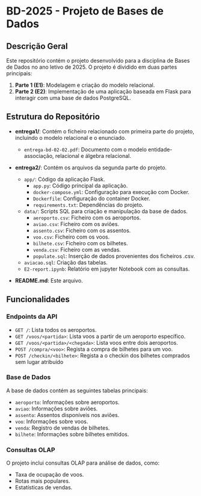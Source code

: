 # BD-2025 - Projeto de Bases de Dados

## Descrição Geral
Este repositório contém o projeto desenvolvido para a disciplina de Bases de Dados no ano letivo de 2025. O projeto é dividido em duas partes principais:

1. **Parte 1 (E1)**: Modelagem e criação do modelo relacional.
2. **Parte 2 (E2)**: Implementação de uma aplicação baseada em Flask para interagir com uma base de dados PostgreSQL.

## Estrutura do Repositório

- **entrega1/**: Contém o ficheiro relacionado com primeira parte do projeto, incluindo o modelo relacional e o enunciado.
  - `entrega-bd-02-02.pdf`: Documento com o modelo entidade-associação, relacional e álgebra relacional.

- **entrega2/**: Contém os arquivos da segunda parte do projeto.
  - `app/`: Código da aplicação Flask.
    - `app.py`: Código principal da aplicação.
    - `docker-compose.yml`: Configuração para execução com Docker.
    - `Dockerfile`: Configuração do container Docker.
    - `requirements.txt`: Dependências do projeto.
  - `data/`: Scripts SQL para criação e manipulação da base de dados.
    - `aeroporto.csv`: Ficheiro com os aeroportos.
    - `aviao.csv`: Ficheiro com os aviões.
    - `assento.csv`: Ficheiro com os assentos.
    - `voo.csv`: Ficheiro com os voos.
    - `bilhete.csv`: Ficheiro com os bilhetes.
    - `venda.csv`: Ficheiro com as vendas.
    - `populate.sql`: Inserção de dados provenientes dos ficheiros .csv.
  - `aviacao.sql`: Criação das tabelas.
  - `E2-report.ipynb`: Relatório em jupyter Notebook com as consultas.
- **README.md**: Este arquivo.


## Funcionalidades

### Endpoints da API
- `GET /`: Lista todos os aeroportos.
- `GET /voos/<partida>`: Lista voos a partir de um aeroporto específico.
- `GET /voos/<partida>/<chegada>`: Lista voos entre dois aeroportos.
- `POST /compra/<voo>`: Regista a compra de bilhetes para um voo.
- `POST /checkin/<bilhete>`: Regista a o checkin dos bilhetes comprados sem lugar atribuído


### Base de Dados
A base de dados contém as seguintes tabelas principais:
- `aeroporto`: Informações sobre aeroportos.
- `aviao`: Informações sobre aviões.
- `assento`: Assentos disponíveis nos aviões.
- `voo`: Informações sobre voos.
- `venda`: Registro de vendas de bilhetes.
- `bilhete`: Informações sobre bilhetes emitidos.

### Consultas OLAP
O projeto inclui consultas OLAP para análise de dados, como:
- Taxa de ocupação de voos.
- Rotas mais populares.
- Estatísticas de vendas.

